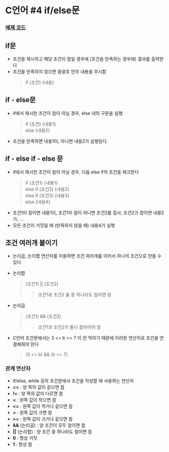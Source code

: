 # C언어 #4 if/else문

### [예제 코드](ifelse.c)

## if문

- 조건을 제시하고 해당 조건이 참일 경우에 (조건을 만족하는 경우에) 결과를 출력한다
- 조건을 만족하지 않으면 중괄호 안의 내용을 무시함
  > if (조건) {내용}

## if - else문

- if에서 제시한 조건이 참이 아닐 경우, else 내의 구문을 실행
  > if (조건) {내용1}  
  > else {내용2}
- 조건을 만족하면 내용1이, 아니면 내용2가 실행된다

## if - else if - else 문

- if에서 제시한 조건이 참이 아닐 경우, 다음 else if의 조건을 체크한다
  > if (조건1) {내용1}  
  > else if (조건2) {내용2}  
  > else if (조건3) {내용3}  
  > else {내용4}
- 조건1이 참이면 내용1이, 조건1이 참이 아니면 조건2를 검사, 조건2가 참이면 내용2가, ...
- 모든 조건이 거짓일 때 (만족하지 않을 때) 내용4가 실행

## 조건 여러개 붙이기

- 논리곱, 논리합 연산자를 이용하면 조건 여러개를 이어서 하나의 조건으로 만들 수 있다
- 논리합

  > (조건1) || (조건2)
  >
  > > 조건1과 조건2 둘 중 하나라도 참이면 참

- 논리곱

  > (조건1) && (조건2)
  >
  > > 조건1과 조건2가 둘다 참이어야 참

- C언어 조건문에서는 3 <= b <= 7 이 안 먹히기 때문에 이러한 연산자로 조건을 연결해줘야 한다
  > (3 <= b) && (b <= 7)

### 관계 연산자

- if/else, while 등의 조건문에서 조건을 작성할 때 사용하는 연산자
- **==** : 양 쪽의 값이 같으면 참
- **!=** : 양 쪽의 값이 다르면 참
- **<** : 왼쪽 값이 작으면 참
- **<=** : 왼쪽 값이 작거나 같으면 참
- **>** : 왼쪽 값이 크면 참
- **>=** : 왼쪽 값이 크거나 같으면 참
- **&&** (논리곱) : 양 조건이 모두 참이면 참
- **||** (논리합) : 양 조건 중 하나라도 참이면 참
- **0** : 항상 거짓
- **1** : 항상 참

